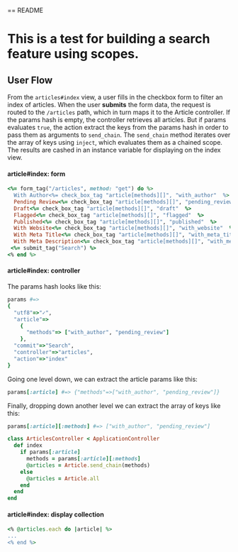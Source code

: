 == README

# This is a test for building a search feature using scopes.
## User Flow
From the `articles#index` view, a user fills in the checkbox form to filter an index of articles. When the user **submits** the form data, the request is routed to the `/articles` path, which in turn maps it to the Article controller. If the params hash is empty, the controller retrieves all articles. But if params evaluates `true`, the action extract the keys from the params hash in order to pass them as arguments to `send_chain`. The `send_chain` method iterates over the array of keys using `inject`, which evaluates them as a chained scope. The results are cashed in an instance variable for displaying on the index view.

#### article#index: form

```rb
<%= form_tag("/articles", method: "get") do %>
  With Author<%= check_box_tag "article[methods][]", "with_author"  %>
  Pending Review<%= check_box_tag "article[methods][]", "pending_review"  %>
  Draft<%= check_box_tag "article[methods][]", "draft"  %>
  Flagged<%= check_box_tag "article[methods][]", "flagged"  %>
  Published<%= check_box_tag "article[methods][]", "published"  %>
  With Website<%= check_box_tag "article[methods][]", "with_website"  %>
  With Meta Title<%= check_box_tag "article[methods][]", "with_meta_title"  %>
  With Meta Description<%= check_box_tag "article[methods][]", "with_meta_description"  %>
 <%= submit_tag("Search") %>
<% end %>
```

#### article#index: controller
The params hash looks like this:
```rb
params #=>
{
  "utf8"=>"✓",
  "article"=>
    {
      "methods"=> ["with_author", "pending_review"]
    },
  "commit"=>"Search",
  "controller"=>"articles",
  "action"=>"index"
}
```

Going one level down, we can extract the article params like this:
```rb
params[:article] #=> {"methods"=>["with_author", "pending_review"]}
```

Finally, dropping down another level we can extract the array of keys like this:
```rb
params[:article][:methods] #=> ["with_author", "pending_review"]
```


```rb
class ArticlesController < ApplicationController
  def index
    if params[:article]
      methods = params[:article][:methods]
      @articles = Article.send_chain(methods)
    else
      @articles = Article.all
    end
  end
end
```

#### article#index: display collection

```rb
<% @articles.each do |article| %>
...
<% end %>
```
